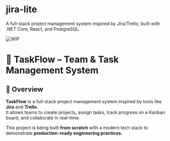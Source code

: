 # jira-lite
A full-stack project management system inspired by Jira/Trello, built with .NET Core, React, and PostgreSQL.

![WIP](https://img.shields.io/badge/status-WIP-orange)

# 🚀 TaskFlow – Team & Task Management System
## 📌 Overview
**TaskFlow** is a full-stack project management system inspired by tools like **Jira** and **Trello**.  
It allows teams to create projects, assign tasks, track progress on a Kanban board, and collaborate in real-time.  

This project is being built **from scratch** with a modern tech stack to demonstrate **production-ready engineering practices**.

